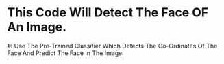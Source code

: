 # This Code Will Detect The Face OF An Image. 
#I Use The Pre-Trained Classifier Which Detects The Co-Ordinates Of The Face And Predict The Face In The Image.
